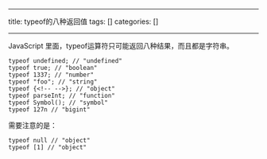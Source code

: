 
--- 
title:  typeof的八种返回值 
tags: []
categories: [] 

---
>  
 JavaScript 里面，typeof运算符只可能返回八种结果，而且都是字符串。 


```
typeof undefined; // "undefined"
typeof true; // "boolean"
typeof 1337; // "number"
typeof "foo"; // "string"
typeof {<!-- -->}; // "object"
typeof parseInt; // "function"
typeof Symbol(); // "symbol"
typeof 127n // "bigint"

```

需要注意的是：

```
typeof null // "object"
typeof [1] // "object"

```

